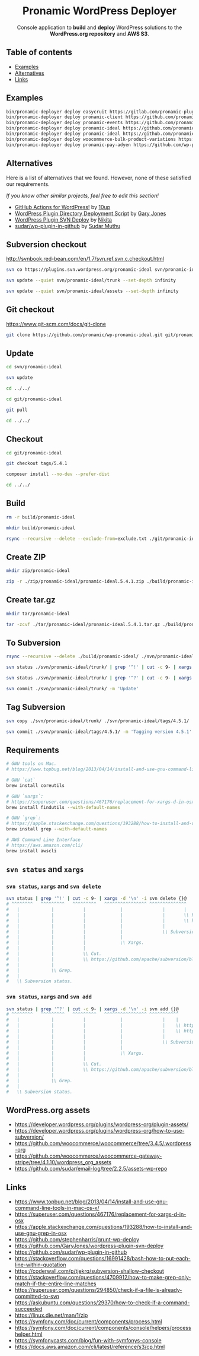 <h1 align="center">Pronamic WordPress Deployer</h3>

<p align="center">
	Console application to <strong>build</strong> and <strong>deploy</strong> WordPress solutions to the <strong>WordPress.org repository</strong> and <strong>AWS S3</strong>.
</p>

## Table of contents

- [Examples](#examples)
- [Alternatives](#alternatives)
- [Links](#links)

## Examples

```sh
bin/pronamic-deployer deploy easycruit https://gitlab.com/pronamic-plugins/easycruit.git --to-s3 -vvv
bin/pronamic-deployer deploy pronamic-client https://github.com/pronamic/wp-pronamic-client.git --to-s3 --to-wp-org -vvv
bin/pronamic-deployer deploy pronamic-events https://github.com/pronamic/wp-pronamic-events.git --to-s3 --to-wp-org -vvv
bin/pronamic-deployer deploy pronamic-ideal https://github.com/pronamic/wp-pronamic-ideal.git --to-s3 --to-wp-org -vvv
bin/pronamic-deployer deploy pronamic-ideal https://github.com/pronamic/wp-pronamic-ideal.git --branch=develop --to-s3 -vvv
bin/pronamic-deployer deploy woocommerce-bulk-product-variations https://gitlab.com/pronamic-plugins/woocommerce-bulk-product-variations.git --to-s3 -vvv
bin/pronamic-deployer deploy pronamic-pay-adyen https://github.com/wp-pay-gateways/adyen.git --to-s3 -vvv
```

## Alternatives

Here is a list of alternatives that we found. However, none of these satisfied our requirements.

*If you know other similar projects, feel free to edit this section!*

- [GitHub Actions for WordPress!](https://github.com/10up/actions-wordpress) by [10up](https://github.com/10up)
- [WordPress Plugin Directory Deployment Script](https://github.com/GaryJones/wordpress-plugin-svn-deploy) by [Gary Jones](https://github.com/GaryJones)
- [WordPress Plugin SVN Deploy](https://github.com/nk-o/action-wordpress-plugin-deploy) by [Nikita](https://github.com/nk-o)
- [sudar/wp-plugin-in-github](https://github.com/sudar/wp-plugin-in-github) by [Sudar Muthu](https://github.com/sudar)

## Subversion checkout

http://svnbook.red-bean.com/en/1.7/svn.ref.svn.c.checkout.html

```sh
svn co https://plugins.svn.wordpress.org/pronamic-ideal svn/pronamic-ideal --depth immediates

svn update --quiet svn/pronamic-ideal/trunk --set-depth infinity

svn update --quiet svn/pronamic-ideal/assets --set-depth infinity
```

## Git checkout

https://www.git-scm.com/docs/git-clone

```sh
git clone https://github.com/pronamic/wp-pronamic-ideal.git git/pronamic-ideal
```

## Update

```sh
cd svn/pronamic-ideal

svn update

cd ../../
```

```sh
cd git/pronamic-ideal

git pull

cd ../../
```

## Checkout

```sh
cd git/pronamic-ideal

git checkout tags/5.4.1

composer install --no-dev --prefer-dist

cd ../../
```

## Build

```sh
rm -r build/pronamic-ideal

mkdir build/pronamic-ideal

rsync --recursive --delete --exclude-from=exclude.txt ./git/pronamic-ideal/ ./build/pronamic-ideal/
```

## Create ZIP

```sh
mkdir zip/pronamic-ideal

zip -r ./zip/pronamic-ideal/pronamic-ideal.5.4.1.zip ./build/pronamic-ideal/*
```

## Create tar.gz

```sh
mkdir tar/pronamic-ideal

tar -zcvf ./tar/pronamic-ideal/pronamic-ideal.5.4.1.tar.gz ./build/pronamic-ideal/*
```

## To Subversion

```sh
rsync --recursive --delete ./build/pronamic-ideal/ ./svn/pronamic-ideal/trunk/

svn status ./svn/pronamic-ideal/trunk/ | grep '^!' | cut -c 9- | xargs -d '\n' -i svn delete {}@

svn status ./svn/pronamic-ideal/trunk/ | grep '^?' | cut -c 9- | xargs -d '\n' -i svn add {}@

svn commit ./svn/pronamic-ideal/trunk/ -m 'Update'
```

## Tag Subversion

```sh
svn copy ./svn/pronamic-ideal/trunk/ ./svn/pronamic-ideal/tags/4.5.1/

svn commit ./svn/pronamic-ideal/tags/4.5.1/ -m 'Tagging version 4.5.1'
```

## Requirements

```sh
# GNU tools on Mac.
# https://www.topbug.net/blog/2013/04/14/install-and-use-gnu-command-line-tools-in-mac-os-x/

# GNU `cat`
brew install coreutils

# GNU `xargs`:
# https://superuser.com/questions/467176/replacement-for-xargs-d-in-osx
brew install findutils --with-default-names

# GNU `grep`:
# https://apple.stackexchange.com/questions/193288/how-to-install-and-use-gnu-grep-in-osx
brew install grep --with-default-names

# AWS Command Line Interface
# https://aws.amazon.com/cli/
brew install awscli
```

## `svn status` and `xargs`


### `svn status`, `xargs` and `svn delete`

```sh
svn status | grep '^!' | cut -c 9- | xargs -d '\n' -i svn delete {}@
# ^^^^^^^^   ^^^^^^^^^   ^^^^^^^^^   ^^^^^^^^^^^^^^^^ ^^^^^^^^^^^^^^
#   |            |           |             |               |       |
#   |            |           |             |               |       \\ https://stackoverflow.com/questions/757435/how-to-escape-characters-in-subversion-managed-file-names
#   |            |           |             |               |       \\ http://svnbook.red-bean.com/en/1.7/svn.advanced.pegrevs.html
#   |            |           |             |               |
#   |            |           |             |               \\ Subversion delete.
#   |            |           |             |
#   |            |           |             \\ Xargs.
#   |            |           |
#   |            |           \\ Cut.
#   |            |           \\ https://github.com/apache/subversion/blob/1.10.2/subversion/svn/status.c#L447-L460
#   |            |
#   |            \\ Grep.
#   |
#   \\ Subversion status.
```

### `svn status`, `xargs` and `svn add`

```sh
svn status | grep '^?' | cut -c 9- | xargs -d '\n' -i svn add {}@
# ^^^^^^^^   ^^^^^^^^^   ^^^^^^^^^   ^^^^^^^^^^^^^^^^ ^^^^^^^^^^^
#   |            |           |             |               |    |
#   |            |           |             |               |    \\ https://stackoverflow.com/questions/757435/how-to-escape-characters-in-subversion-managed-file-names
#   |            |           |             |               |    \\ http://svnbook.red-bean.com/en/1.7/svn.advanced.pegrevs.html
#   |            |           |             |               |
#   |            |           |             |               \\ Subversion add.
#   |            |           |             |
#   |            |           |             \\ Xargs.
#   |            |           |
#   |            |           \\ Cut.
#   |            |           \\ https://github.com/apache/subversion/blob/1.10.2/subversion/svn/status.c#L447-L460
#   |            |
#   |            \\ Grep.
#   |
#   \\ Subversion status.
```

## WordPress.org assets

- https://developer.wordpress.org/plugins/wordpress-org/plugin-assets/
- https://developer.wordpress.org/plugins/wordpress-org/how-to-use-subversion/
- https://github.com/woocommerce/woocommerce/tree/3.4.5/.wordpress-org
- https://github.com/woocommerce/woocommerce-gateway-stripe/tree/4.1.10/wordpress_org_assets
- https://github.com/sudar/email-log/tree/2.2.5/assets-wp-repo

## Links

- https://www.topbug.net/blog/2013/04/14/install-and-use-gnu-command-line-tools-in-mac-os-x/
- https://superuser.com/questions/467176/replacement-for-xargs-d-in-osx
- https://apple.stackexchange.com/questions/193288/how-to-install-and-use-gnu-grep-in-osx
- https://github.com/stephenharris/grunt-wp-deploy
- https://github.com/GaryJones/wordpress-plugin-svn-deploy
- https://github.com/sudar/wp-plugin-in-github
- https://stackoverflow.com/questions/16991428/bash-how-to-put-each-line-within-quotation
- https://coderwall.com/p/tjekrq/subversion-shallow-checkout
- https://stackoverflow.com/questions/4709912/how-to-make-grep-only-match-if-the-entire-line-matches
- https://superuser.com/questions/294850/check-if-a-file-is-already-committed-to-svn
- https://askubuntu.com/questions/29370/how-to-check-if-a-command-succeeded
- https://linux.die.net/man/1/zip
- https://symfony.com/doc/current/components/process.html
- https://symfony.com/doc/current/components/console/helpers/processhelper.html
- https://symfonycasts.com/blog/fun-with-symfonys-console
- https://docs.aws.amazon.com/cli/latest/reference/s3/cp.html
